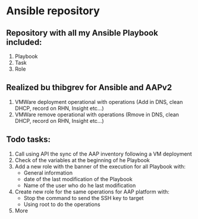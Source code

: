# Ansible repository  

## Repository with all my Ansible Playbook included:  
1. Playbook  
2. Task  
3. Role  

## Realized bu thibgrev for Ansible and AAPv2  
1. VMWare deployment operational with operations (Add in DNS, clean DHCP, record on RHN, Insight etc...)   
2. VMWare remove operational with operations (Rmove in DNS, clean DHCP, record on RHN, Insight etc...)  

## Todo tasks:   
1. Call using API the sync of the AAP inventory following a VM deployment   
2. Check of the variables at the beginning of he Playbook   
3. Add a new role with the banner of the execution for all Playbook with:   
   - General information   
   - date of the last modification of the Playbook   
   - Name of the user who do he last modification   
4. Create new role for the same operations for AAP platform with:   
   - Stop the command to send the SSH key to target   
   - Using root to do the operations   
5. More   

